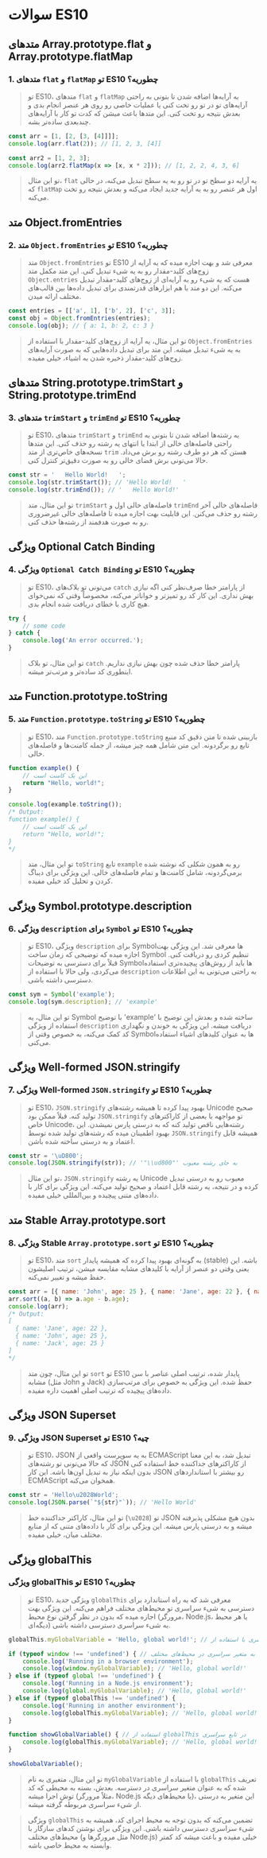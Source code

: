 # سوالات ES10

## متدهای Array.prototype.flat و Array.prototype.flatMap

### 1. متدهای `flat` و `flatMap` تو ES10 چطوریه؟
> تو ES10، متدهای `flat` و `flatMap` به آرایه‌ها اضافه شدن تا بتونی به راحتی آرایه‌های تو در تو رو تخت کنی یا عملیات خاصی رو روی هر عنصر انجام بدی و بعدش نتیجه رو تخت کنی. این متدها باعث میشن که کدت تو کار با آرایه‌های چندبعدی ساده‌تر بشه.
```javascript
const arr = [1, [2, [3, [4]]]];
console.log(arr.flat(2)); // [1, 2, 3, [4]]

const arr2 = [1, 2, 3];
console.log(arr2.flatMap(x => [x, x * 2])); // [1, 2, 2, 4, 3, 6]
```
> تو این مثال، `flat` یه آرایه دو سطح تو در تو رو به یه سطح تبدیل می‌کنه، در حالی که `flatMap` اول هر عنصر رو به یه آرایه جدید ایجاد می‌کنه و بعدش نتیجه رو تخت می‌کنه.

## متد Object.fromEntries

### 2. متد `Object.fromEntries` تو ES10 چطوریه؟
> متد `Object.fromEntries` تو ES10 معرفی شد و بهت اجازه میده که یه آرایه از زوج‌های کلید-مقدار رو به یه شیء تبدیل کنی. این متد مکمل متد `Object.entries` هست که یه شیء رو به آرایه‌ای از زوج‌های کلید-مقدار تبدیل می‌کنه. این دو متد با هم ابزارهای قدرتمندی برای تبدیل داده‌ها بین قالب‌های مختلف ارائه میدن.
```javascript
const entries = [['a', 1], ['b', 2], ['c', 3]];
const obj = Object.fromEntries(entries);
console.log(obj); // { a: 1, b: 2, c: 3 }
```
> تو این مثال، یه آرایه از زوج‌های کلید-مقدار با استفاده از `Object.fromEntries` به یه شیء تبدیل میشه. این متد برای تبدیل داده‌هایی که به صورت آرایه‌های زوج‌های کلید-مقدار ذخیره شدن به اشیاء، خیلی مفیده.

## متدهای String.prototype.trimStart و String.prototype.trimEnd

### 3. متدهای `trimStart` و `trimEnd` تو ES10 چطوریه؟
> تو ES10، متدهای `trimStart` و `trimEnd` به رشته‌ها اضافه شدن تا بتونی به راحتی فاصله‌های خالی از ابتدا یا انتهای یه رشته رو حذف کنی. این متدها نسخه‌های خاص‌تری از متد `trim` هستن که هر دو طرف رشته رو برش می‌داد. حالا می‌تونی برش فضای خالی رو به صورت دقیق‌تر کنترل کنی.
```javascript
const str = '   Hello World!   ';
console.log(str.trimStart()); // 'Hello World!   '
console.log(str.trimEnd()); // '   Hello World!'
```
> تو این مثال، متد `trimStart` فاصله‌های خالی اول و `trimEnd` فاصله‌های خالی آخر رشته رو حذف می‌کنن. این قابلیت بهت اجازه میده تا فاصله‌های خالی غیرضروری رو به صورت هدفمند از رشته‌ها حذف کنی.

## ویژگی Optional Catch Binding

### 4. ویژگی `Optional Catch Binding` تو ES10 چطوریه؟
> تو ES10، می‌تونی تو بلاک‌های `catch` از پارامتر خطا صرف‌نظر کنی اگه نیازی بهش نداری. این کار کد رو تمیزتر و خواناتر می‌کنه، مخصوصاً وقتی که نمی‌خوای هیچ کاری با خطای دریافت شده انجام بدی.
```javascript
try {
    // some code
} catch {
    console.log('An error occurred.');
}
```
> تو این مثال، تو بلاک `catch` پارامتر خطا حذف شده چون بهش نیازی نداریم. اینطوری کد ساده‌تر و مرتب‌تر میشه.

## متد Function.prototype.toString

### 5. متد `Function.prototype.toString` تو ES10 چطوریه؟
> تو ES10، متد `Function.prototype.toString` بازبینی شده تا متن دقیق کد منبع تابع رو برگردونه. این متن شامل همه چیز میشه، از جمله کامنت‌ها و فاصله‌های خالی.
```javascript
function example() {
    // این یک کامنت است
    return "Hello, world!";
}

console.log(example.toString());
/* Output:
function example() {
    // این یک کامنت است
    return "Hello, world!";
}
*/
```
> تو این مثال، متد `toString` تابع `example` رو به همون شکلی که نوشته شده برمی‌گردونه، شامل کامنت‌ها و تمام فاصله‌های خالی. این ویژگی برای دیباگ کردن و تحلیل کد خیلی مفیده.

## ویژگی Symbol.prototype.description

### 6. ویژگی `description` برای `Symbol` تو ES10 چطوریه؟
> تو ES10، ویژگی `description` برای Symbolها معرفی شد. این ویژگی بهت اجازه میده که توضیحی که زمان ساخت Symbol تنظیم کردی رو دریافت کنی. قبلاً برای دسترسی به توضیحات Symbolها باید از روش‌های پیچیده‌تری استفاده می‌کردی، ولی حالا با استفاده از `description` به راحتی می‌تونی به این اطلاعات دسترسی داشته باشی.
```javascript
const sym = Symbol('example');
console.log(sym.description); // 'example'
```
> تو این مثال، یه Symbol با توضیح 'example' ساخته شده و بعدش این توضیح با استفاده از ویژگی `description` دریافت میشه. این ویژگی به خوندن و نگهداری کد کمک می‌کنه، به خصوص وقتی از Symbolها به عنوان کلیدهای اشیاء استفاده می‌کنی.

## ویژگی Well-formed JSON.stringify

### 7. ویژگی Well-formed `JSON.stringify` تو ES10 چطوریه؟
> تو ES10، `JSON.stringify` بهبود پیدا کرده تا همیشه رشته‌های Unicode صحیح تولید کنه. قبلاً ممکن بود `JSON.stringify` تو مواجهه با بعضی از کاراکترهای خاص Unicode، رشته‌هایی ناقص تولید کنه که به درستی پارس نمیشدن. این بهبود اطمینان میده که رشته‌های تولید شده توسط `JSON.stringify` همیشه قابل اعتماد و به درستی ساخته شده باشن.
```javascript
const str = '\uD800';
console.log(JSON.stringify(str)); // '"\\ud800"' به جای رشته معیوب
```
> تو این مثال، `JSON.stringify` یه رشته Unicode معیوب رو به درستی تبدیل کرده و در نتیجه، یه رشته قابل اعتماد و صحیح تولید می‌کنه. این ویژگی برای کار با داده‌های متنی پیچیده و بین‌المللی خیلی مفیده.

## متد Stable Array.prototype.sort

### 8. ویژگی Stable `Array.prototype.sort` تو ES10 چطوریه؟
> تو ES10، متد `sort` به گونه‌ای بهبود پیدا کرده که همیشه پایدار (stable) باشه. این یعنی وقتی دو عنصر از آرایه با کلیدهای مشابه مقایسه میشن، ترتیب اصلیشون حفظ میشه و تغییر نمی‌کنه.
```javascript
const arr = [{ name: 'John', age: 25 }, { name: 'Jane', age: 22 }, { name: 'Jack', age: 25 }];
arr.sort((a, b) => a.age - b.age);
console.log(arr);
/* Output:
[
  { name: 'Jane', age: 22 },
  { name: 'John', age: 25 },
  { name: 'Jack', age: 25 }
]
*/
```
> تو این مثال، چون متد `sort` تو ES10 پایدار شده، ترتیب اصلی عناصر با سن مشابه (مثل John و Jack) حفظ شده. این ویژگی به خصوص برای مرتب‌سازی داده‌های پیچیده که ترتیب اصلی اهمیت داره مفیده.

## ویژگی JSON Superset

### 9. ویژگی JSON Superset تو ES10 چیه؟
> تو ES10، JSON به یه سوپرست واقعی از ECMAScript تبدیل شد، به این معنا که حالا می‌تونی تو رشته‌های JSON از کاراکترهای جداکننده خط استفاده کنی بدون اینکه نیاز به تبدیل اون‌ها باشه. این کار JSON رو بیشتر با استانداردهای ECMAScript همخوان می‌کنه.
```javascript
const str = 'Hello\u2028World';
console.log(JSON.parse(`"${str}"`)); // 'Hello World'
```
> تو این مثال، کاراکتر جداکننده خط (`\u2028`) تو JSON بدون هیچ مشکلی پذیرفته میشه و به درستی پارس میشه. این ویژگی برای کار با داده‌های متنی که از منابع مختلف میان، خیلی مفیده.

## ویژگی globalThis

### ویژگی globalThis تو ES10 چطوریه؟
> تو ES10، ویژگی جدید `globalThis` معرفی شد که یه راه استاندارد برای دسترسی به شیء سراسری تو محیط‌های مختلف فراهم می‌کنه. این ویژگی بهت اجازه میده که بدون در نظر گرفتن نوع محیط (مرورگر، Node.js، یا هر محیط دیگه‌ای) به شیء سراسری دسترسی داشته باشی.

```javascript
globalThis.myGlobalVariable = 'Hello, global world!'; // تعریف متغیر سراسری با استفاده از globalThis

if (typeof window !== 'undefined') { // دسترسی به متغیر سراسری در محیط‌های مختلف
    console.log('Running in a browser environment');
    console.log(window.myGlobalVariable); // 'Hello, global world!'
} else if (typeof global !== 'undefined') {
    console.log('Running in a Node.js environment');
    console.log(global.myGlobalVariable); // 'Hello, global world!'
} else if (typeof globalThis !== 'undefined') {
    console.log('Running in another environment');
    console.log(globalThis.myGlobalVariable); // 'Hello, global world!'
}

function showGlobalVariable() { // استفاده از globalThis در تابع سراسری
    console.log(globalThis.myGlobalVariable); // 'Hello, global world!'
}

showGlobalVariable();
```

> تو این مثال، متغیری به نام `myGlobalVariable` با استفاده از `globalThis` تعریف شده که به عنوان متغیر سراسری در دسترسه. بعدش، بسته به محیطی که کد توش اجرا میشه (مثلاً مرورگر، Node.js یا محیط‌های دیگه)، این متغیر به درستی از شیء سراسری مربوطه گرفته میشه.

> ویژگی `globalThis` تضمین می‌کنه که بدون توجه به محیط اجرای کد، همیشه به شیء سراسری دسترسی داشته باشی. این ویژگی برای نوشتن کدهای سازگار با محیط‌های مختلف (مثل مرورگرها و Node.js) خیلی مفیده و باعث میشه کد کمتر وابسته به محیط خاصی باشه.
